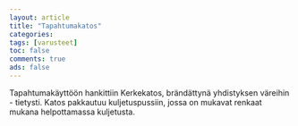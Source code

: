 ```yaml
--- 
layout: article 
title: "Tapahtumakatos" 
categories: 
tags: [varusteet]
toc: false 
comments: true 
ads: false 
--- 
```


Tapahtumakäyttöön hankittiin Kerkekatos, brändättynä yhdistyksen
väreihin - tietysti. Katos pakkautuu kuljetuspussiin, jossa on mukavat
renkaat mukana helpottamassa kuljetusta.

